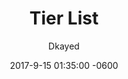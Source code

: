 ---
layout: blog
title: Tier List
meta: Top Tier List
author: Dkayed
image: i.imgur.com/mNe9q5r.jpg
category: header
comments: true
date: 2017-9-15 01:35:00 -0600
---